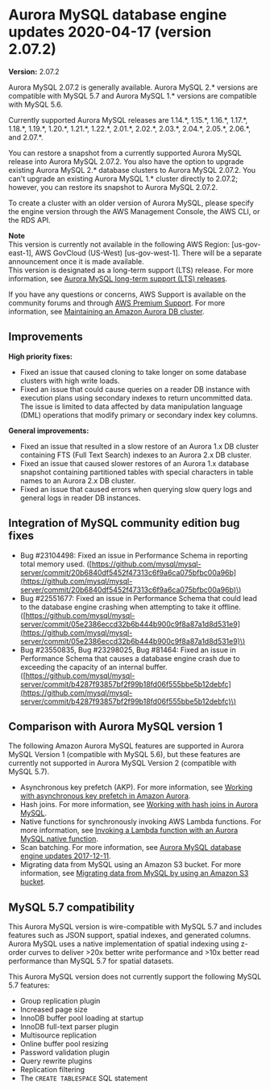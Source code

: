 # Aurora MySQL database engine updates 2020\-04\-17 \(version 2\.07\.2\)<a name="AuroraMySQL.Updates.2072"></a>

**Version:** 2\.07\.2

Aurora MySQL 2\.07\.2 is generally available\. Aurora MySQL 2\.\* versions are compatible with MySQL 5\.7 and Aurora MySQL 1\.\* versions are compatible with MySQL 5\.6\.

 Currently supported Aurora MySQL releases are 1\.14\.\*, 1\.15\.\*, 1\.16\.\*, 1\.17\.\*, 1\.18\.\*, 1\.19\.\*, 1\.20\.\*, 1\.21\.\*, 1\.22\.\*, 2\.01\.\*, 2\.02\.\*, 2\.03\.\*, 2\.04\.\*, 2\.05\.\*, 2\.06\.\*, and 2\.07\.\*\. 

 You can restore a snapshot from a currently supported Aurora MySQL release into Aurora MySQL 2\.07\.2\. You also have the option to upgrade existing Aurora MySQL 2\.\* database clusters to Aurora MySQL 2\.07\.2\. You can't upgrade an existing Aurora MySQL 1\.\* cluster directly to 2\.07\.2; however, you can restore its snapshot to Aurora MySQL 2\.07\.2\. 

 To create a cluster with an older version of Aurora MySQL, please specify the engine version through the AWS Management Console, the AWS CLI, or the RDS API\. 

**Note**  
 This version is currently not available in the following AWS Region: \[us\-gov\-east\-1\], AWS GovCloud \(US\-West\) \[us\-gov\-west\-1\]\. There will be a separate announcement once it is made available\.   
 This version is designated as a long\-term support \(LTS\) release\. For more information, see [Aurora MySQL long\-term support \(LTS\) releases](AuroraMySQL.Updates.Versions.md#AuroraMySQL.Updates.LTS)\. 

If you have any questions or concerns, AWS Support is available on the community forums and through [AWS Premium Support](http://aws.amazon.com/support)\. For more information, see [Maintaining an Amazon Aurora DB cluster](USER_UpgradeDBInstance.Maintenance.md)\.

## Improvements<a name="AuroraMySQL.Updates.2072.Improvements"></a>

 **High priority fixes:** 
+  Fixed an issue that caused cloning to take longer on some database clusters with high write loads\. 
+  Fixed an issue that could cause queries on a reader DB instance with execution plans using secondary indexes to return uncommitted data\. The issue is limited to data affected by data manipulation language \(DML\) operations that modify primary or secondary index key columns\. 

 **General improvements:** 
+  Fixed an issue that resulted in a slow restore of an Aurora 1\.x DB cluster containing FTS \(Full Text Search\) indexes to an Aurora 2\.x DB cluster\. 
+  Fixed an issue that caused slower restores of an Aurora 1\.x database snapshot containing partitioned tables with special characters in table names to an Aurora 2\.x DB cluster\. 
+  Fixed an issue that caused errors when querying slow query logs and general logs in reader DB instances\. 

## Integration of MySQL community edition bug fixes<a name="AuroraMySQL.Updates.2072.Patches"></a>
+  Bug \#23104498: Fixed an issue in Performance Schema in reporting total memory used\. \([https://github.com/mysql/mysql-server/commit/20b6840df5452f47313c6f9a6ca075bfbc00a96b](https://github.com/mysql/mysql-server/commit/20b6840df5452f47313c6f9a6ca075bfbc00a96b)\) 
+  Bug \#22551677: Fixed an issue in Performance Schema that could lead to the database engine crashing when attempting to take it offline\. \([https://github.com/mysql/mysql-server/commit/05e2386eccd32b6b444b900c9f8a87a1d8d531e9](https://github.com/mysql/mysql-server/commit/05e2386eccd32b6b444b900c9f8a87a1d8d531e9)\) 
+  Bug \#23550835, Bug \#23298025, Bug \#81464: Fixed an issue in Performance Schema that causes a database engine crash due to exceeding the capacity of an internal buffer\. \([https://github.com/mysql/mysql-server/commit/b4287f93857bf2f99b18fd06f555bbe5b12debfc](https://github.com/mysql/mysql-server/commit/b4287f93857bf2f99b18fd06f555bbe5b12debfc)\) 

## Comparison with Aurora MySQL version 1<a name="AuroraMySQL.Updates.2072.Compare56"></a>

The following Amazon Aurora MySQL features are supported in Aurora MySQL Version 1 \(compatible with MySQL 5\.6\), but these features are currently not supported in Aurora MySQL Version 2 \(compatible with MySQL 5\.7\)\.
+ Asynchronous key prefetch \(AKP\)\. For more information, see [Working with asynchronous key prefetch in Amazon Aurora](AuroraMySQL.BestPractices.md#Aurora.BestPractices.AKP)\.
+ Hash joins\. For more information, see [Working with hash joins in Aurora MySQL](AuroraMySQL.BestPractices.md#Aurora.BestPractices.HashJoin)\.
+ Native functions for synchronously invoking AWS Lambda functions\. For more information, see [Invoking a Lambda function with an Aurora MySQL native function](AuroraMySQL.Integrating.Lambda.md#AuroraMySQL.Integrating.NativeLambda)\.
+ Scan batching\. For more information, see [Aurora MySQL database engine updates 2017\-12\-11](AuroraMySQL.Updates.20171211.md)\.
+ Migrating data from MySQL using an Amazon S3 bucket\. For more information, see [Migrating data from MySQL by using an Amazon S3 bucket](AuroraMySQL.Migrating.ExtMySQL.md#AuroraMySQL.Migrating.ExtMySQL.S3)\.

## MySQL 5\.7 compatibility<a name="AuroraMySQL.Updates.2072.Compatibility"></a>

This Aurora MySQL version is wire\-compatible with MySQL 5\.7 and includes features such as JSON support, spatial indexes, and generated columns\. Aurora MySQL uses a native implementation of spatial indexing using z\-order curves to deliver >20x better write performance and >10x better read performance than MySQL 5\.7 for spatial datasets\.

This Aurora MySQL version does not currently support the following MySQL 5\.7 features:
+ Group replication plugin
+ Increased page size
+ InnoDB buffer pool loading at startup
+ InnoDB full\-text parser plugin
+ Multisource replication
+ Online buffer pool resizing
+ Password validation plugin
+ Query rewrite plugins
+ Replication filtering
+ The `CREATE TABLESPACE` SQL statement